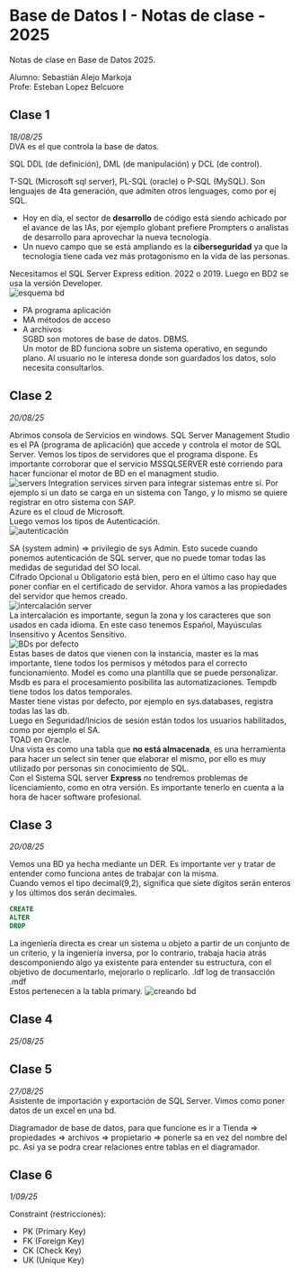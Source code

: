 # Base de Datos I - Notas de clase - 2025
Notas de clase en Base de Datos 2025.  

Alumno: Sebastián Alejo Markoja  
Profe: Esteban Lopez Belcuore

## Clase 1
*18/08/25*  
DVA es el que controla la base de datos.  

SQL DDL (de definición), DML (de manipulación) y DCL (de control).  

T-SQL (Microsoft sql server), PL-SQL (oracle) o P-SQL (MySQL). Son lenguajes de 4ta generación, que admiten otros lenguages, como por ej SQL.  

* Hoy en día, el sector de **desarrollo** de código está siendo achicado por el avance de las IAs, por ejemplo globant prefiere Prompters o analistas de desarrollo para aprovechar la nueva tecnología. 
* Un nuevo campo que se está ampliando es la **ciberseguridad** ya que la tecnología tiene cada vez más protagonismo en la vida de las personas.  

Necesitamos el SQL Server Express edition. 2022 o 2019. Luego en BD2 se usa la versión Developer.  
![esquema bd](Imagenes/image.png)

- PA programa aplicación
- MA métodos de acceso
- A archivos  
SGBD son motores de base de datos. DBMS.  
Un motor de BD funciona sobre un sistema operativo, en segundo plano. Al usuario no le interesa donde son guardados los datos, solo necesita consultarlos.  

## Clase 2
*20/08/25*  

Abrimos consola de Servicios en windows. SQL Server Management Studio es el PA (programa de aplicación) que accede y controla el motor de SQL Server. Vemos los tipos de servidores que el programa dispone.
Es importante corroborar que el servicio MSSQLSERVER esté corriendo para hacer funcionar el motor de BD en el managment studio.  
![servers](Imagenes/servers.png)
Integration services sirven para integrar sistemas entre sí. Por ejemplo si un dato se carga en un sistema con Tango, y lo mismo se quiere registrar en otro sistema con SAP.  
Azure es el cloud de Microsoft.  
Luego vemos los tipos de Autenticación.  
![autenticación](Imagenes/autenticación.png)  

SA (system admin) => privilegio de sys Admin. Esto sucede cuando ponemos autenticación de SQL server, que no puede tomar todas las medidas de seguridad del SO local.  
Cifrado Opcional u Obligatorio está bien, pero en el último caso hay que poner confiar en el certificado de servidor.
Ahora vamos a las propiedades del servidor que hemos creado.  
![intercalación server](Imagenes/intercalacion.png)  
La intercalación es importante, segun la zona y los caracteres que son usados en cada idioma. En este caso tenemos Español, Mayúsculas Insensitivo y Acentos Sensitivo.  
![BDs por defecto](Imagenes/bds.png)  
Estas bases de datos que vienen con la instancia, master es la mas importante, tiene todos los permisos y métodos para el correcto funcionamiento. Model es como una plantilla que se puede personalizar. Msdb es para el procesamiento posibilita las automatizaciones. Tempdb tiene todos los datos temporales.  
Master tiene vistas por defecto, por ejemplo en sys.databases, registra todas las las db.  
Luego en Seguridad/Inicios de sesión están todos los usuarios habilitados, como por ejemplo el SA.  
TOAD en Oracle.  
Una vista es como una tabla que **no está almacenada**, es una herramienta para hacer un select sin tener que elaborar el mismo, por ello es muy utilizado por personas sin conocimiento de SQL.  
Con el Sistema SQL server **Express** no tendremos problemas de licenciamiento, como en otra versión. Es importante tenerlo en cuenta a la hora de hacer software profesional.  

## Clase 3
*20/08/25*  

Vemos una BD ya hecha mediante un DER. Es importante ver y tratar de entender como funciona antes de trabajar con la misma.   
Cuando vemos el tipo decimal(9,2), significa que siete dígitos serán enteros y los últimos dos serán decimales.  
```SQL
CREATE
ALTER
DROP
```
La ingeniería directa es crear un sistema u objeto a partir de un conjunto de un criterio, y la ingeniería inversa, por lo contrario, trabaja hacia atrás descomponiendo algo ya existente para entender su estructura, con el objetivo de documentarlo, mejorarlo o replicarlo. 
.ldf log de transacción  
.mdf   
Estos pertenecen a la tabla primary.
![creando bd](imagenes/bdtipo.png)
## Clase 4
*25/08/25*  

## Clase 5
*27/08/25*  
Asistente de importación y exportación de SQL Server. Vimos como poner datos de un excel en una bd.  

Diagramador de base de datos, para que funcione es ir a Tienda => propiedades => archivos => propietario => ponerle sa en vez del nombre del pc. Así ya se podra crear relaciones entre tablas en el diagramador.
## Clase 6
*1/09/25*  

Constraint (restricciones):  
- PK (Primary Key)
- FK (Foreign  Key)
- CK (Check Key)
- UK (Unique Key)
